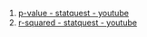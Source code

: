 1. <a href="https://www.youtube.com/watch?v=5Z9OIYA8He8&list=PLblh5JKOoLUIzaEkCLIUxQFjPIlapw8nU&index=10">p-value - statquest - youtube</a>
2. <a href="https://www.youtube.com/watch?v=2AQKmw14mHM&list=PLblh5JKOoLUIzaEkCLIUxQFjPIlapw8nU&index=10">r-squared - statquest - youtube</a>
